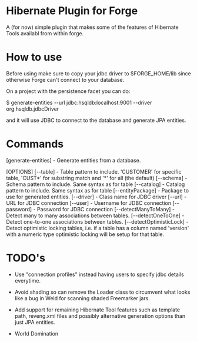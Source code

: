 Hibernate Plugin for Forge
==========================

A (for now) simple plugin that makes some of the features of Hibernate Tools availabl from within forge.

How to use
==========

Before using make sure to copy your jdbc driver to $FORGE_HOME/lib
since otherwise Forge can't connect to your database.

On a project with the persistence facet you can do:

$ generate-entities --url jdbc:hsqldb:localhost:9001 --driver org.hsqldb.jdbcDriver

and it will use JDBC to connect to the database and generate JPA entities.

Commands
========

[generate-entities] - Generate entities from a database.

[OPTIONS]
    [--table] - Table pattern to include. 'CUSTOMER' for specific table, 'CUST*' for substring match and '*' for all (the default)
    [--schema] - Schema pattern to include. Same syntax as for table
    [--catalog] - Catalog pattern to include. Same syntax as for table
    [--entityPackage] - Package to use for generated entities.
    [--driver] - Class name for JDBC driver
    [--url] - URL for JDBC connection
    [--user] - Username for JDBC connection
    [--password] - Password for JDBC connection
    [--detectManyToMany] - Detect many to many associations between tables.
    [--detectOneToOne] - Detect one-to-one associations between tables.
    [--detectOptimisticLock] - Detect optimistic locking tables, i.e. if a table has a column named 'version' with a numeric type optimistic locking will be setup for that table.

TODO's
======

 * Use "connection profiles" instead having users to specify jdbc
   details everytime.

 * Avoid shading so can remove the Loader class to circumvent what
   looks like a bug in Weld for scanning shaded Freemarker jars.

 * Add support for remaining Hibernate Tool features such as template
   path, reveng.xml files and possibly alternative generation options
   than just JPA entities.
    
 * World Domination